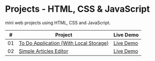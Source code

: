 # Projects  - HTML, CSS & JavaScript

mini web projects using HTML, CSS and JavaScript.

|  #  | Project                                                                                                    | Live Demo                                                   |
| :-: | ---------------------------------------------------------------------------------------------------------- | -----------------------------------------------
| 01  |       [To Do Application (With Local Storage)](https://github.com/slimanesedrati/JavaScript-Projects/tree/main/To%20Do%20Application%20(With%20Local%20Storage))       | [Live Demo](https://slimanesedrati.github.io/JavaScript-Projects/To%20Do%20Application%20(With%20Local%20Storage)/index.html)  |
| 02  |       [Simple Articles Editor](https://github.com/slimanesedrati/JavaScript-Projects/tree/main/Simple%20Articles%20Editor)       | [Live Demo](https://slimanesedrati.github.io/JavaScript-Projects/Simple%20Articles%20Editor/index.html)  |
